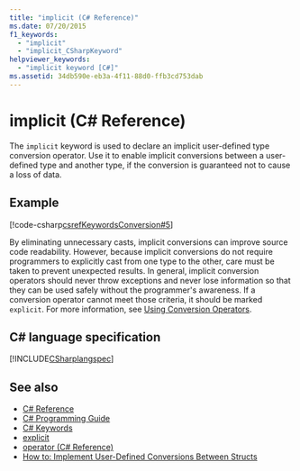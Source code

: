 ```yaml
---
title: "implicit (C# Reference)"
ms.date: 07/20/2015
f1_keywords: 
  - "implicit"
  - "implicit_CSharpKeyword"
helpviewer_keywords: 
  - "implicit keyword [C#]"
ms.assetid: 34db590e-eb3a-4f11-88d0-ffb3cd753dab
---
```

# implicit (C# Reference)

The `implicit` keyword is used to declare an implicit user-defined type conversion operator. Use it to enable implicit conversions between a user-defined type and another type, if the conversion is guaranteed not to cause a loss of data.

## Example

[!code-csharp[csrefKeywordsConversion#5](~/samples/snippets/csharp/VS_Snippets_VBCSharp/csrefKeywordsConversion/CS/csrefKeywordsConversion.cs#5)]

By eliminating unnecessary casts, implicit conversions can improve source code readability. However, because implicit conversions do not require programmers to explicitly cast from one type to the other, care must be taken to prevent unexpected results. In general, implicit conversion operators should never throw exceptions and never lose information so that they can be used safely without the programmer's awareness. If a conversion operator cannot meet those criteria, it should be marked `explicit`. For more information, see [Using Conversion Operators](../../../csharp/programming-guide/statements-expressions-operators/using-conversion-operators.md).

## C# language specification

[!INCLUDE[CSharplangspec](~/includes/csharplangspec-md.md)]

## See also

- [C# Reference](../index.md)  
- [C# Programming Guide](../../programming-guide/index.md)  
- [C# Keywords](index.md)  
- [explicit](explicit.md)  
- [operator (C# Reference)](operator.md)  
- [How to: Implement User-Defined Conversions Between Structs](../../programming-guide/statements-expressions-operators/how-to-implement-user-defined-conversions-between-structs.md)
